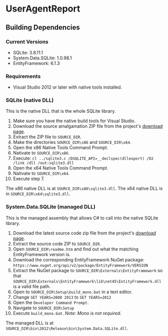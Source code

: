 # UserAgentReport

## Building Dependencies

### Current Versions

- SQLite: 3.8.11.1
- System.Data.SQLite: 1.0.98.1
- EntityFramework: 6.1.3

### Requirements

- Visual Studio 2012 or later with native tools installed.

### SQLite (native DLL)

This is the native DLL that is the whole SQLite library.

1. Make sure you have the native build tools for Visual Studio.
2. Download the source amalgamation ZIP file from the project's [download page](https://www.sqlite.org/download.html).
3. Extract the ZIP file to `SOURCE_DIR`.
4. Make the directories `SOURCE_DIR\x86` and `SOURCE_DIR\x64`.
5. Open the x86 Native Tools Command Prompt.
6. Nativate to `SOURCE_DIR\x86`.
7. Execute: `cl ../sqlite3.c /DSQLITE_API=__declspec(dllexport) /O2 /link /dll /out:sqlite3.dll`
8. Open the x64 Native Tools Command Prompt.
9. Nativate to `SOURCE_DIR\x64`.
10. Execute step 7.

The x86 native DLL is at `SOURCE_DIR\x86\sqlite3.dll`. The x64 native DLL is in `SOURCE_DIR\x64\sqlite3.dll`.

### System.Data.SQLite (managed DLL)

This is the managed assembly that allows C# to call into the native SQLite library.

1. Download the latest source code zip file from the project's [download page](https://system.data.sqlite.org/index.html/doc/trunk/www/downloads.wiki).
2. Extract the source code ZIP to `SOURCE_DIR`.
3. Open `SOURCE_DIR\readme.htm` and find out what the matching EntityFramework version is.
4. Download the corresponding EntityFramework NuGet package: `https://www.nuget.org/api/v2/package/EntityFramework/VERSION`
5. Extract the NuGet package to `SOURCE_DIR\Externals\EntityFramework` so that `SOURCE_DIR\Externals\EntityFramework\lib\net45\EntityFramework.dll` is a valid file path.
6. Open to `SOURCE_DIR\Setup\build_mono.bat` in a text editor.
7. Change `SET YEARS=2008 2013` to `SET YEARS=2012`
8. Open the `Developer Command Prompt`.
9. Navigate to `SOURCE_DIR\Setup`
10. Execute `build_mono.bat`. *Note: Mono is not required*.

The managed DLL is at `SOURCE_DIR\bin\2012\Release\bin\System.Data.SQLite.dll`.
